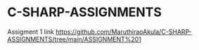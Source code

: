 # C-SHARP-ASSIGNMENTS
Assigment 1 link https://github.com/MaruthiraoAkula/C-SHARP-ASSIGNMENTS/tree/main/ASSIGNMENT%201
